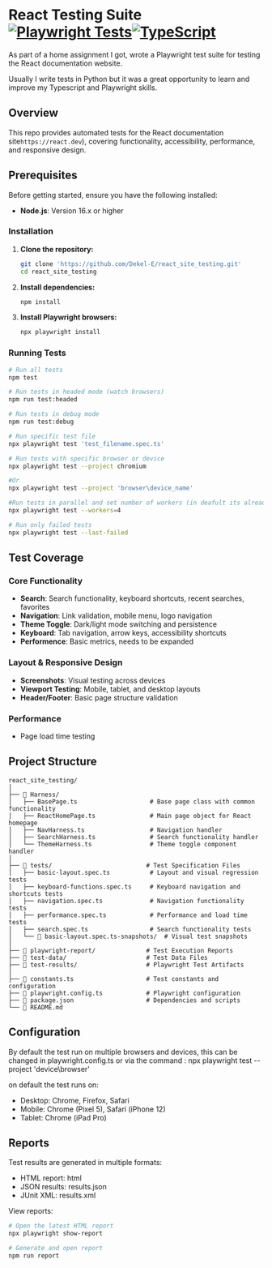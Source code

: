 # React Testing Suite [![Playwright Tests](https://img.shields.io/badge/tests-Playwright-green.svg)](https://playwright.dev/)[![TypeScript](https://img.shields.io/badge/lang-TypeScript-blue.svg)](https://www.typescriptlang.org/)


As part of a home assignment I got, wrote a Playwright test suite for testing the React documentation website.

Usually I write tests in Python but it was a great opportunity to learn and improve my Typescript and Playwright skills.

## Overview

This repo provides automated tests for the React documentation site`https://react.dev`), covering functionality, accessibility, performance, and responsive design.

## Prerequisites

Before getting started, ensure you have the following installed:
- **Node.js**: Version 16.x or higher

### Installation

1. **Clone the repository:**
   ```bash
   git clone 'https://github.com/Dekel-E/react_site_testing.git'
   cd react_site_testing
   ```

2. **Install dependencies:**
   ```bash
   npm install
   ```

3. **Install Playwright browsers:**
   ```bash
   npx playwright install
   ```

### Running Tests

```bash
# Run all tests
npm test

# Run tests in headed mode (watch browsers)
npm run test:headed

# Run tests in debug mode
npm run test:debug

# Run specific test file
npx playwright test 'test_filename.spec.ts'

# Run tests with specific browser or device
npx playwright test --project chromium

#Or
npx playwright test --project 'browser\device_name'

#Run tests in parallel and set number of workers (in deafult its already running in parallel)
npx playwright test --workers=4

# Run only failed tests
npx playwright test --last-failed
```



## Test Coverage

### Core Functionality
- **Search**: Search functionality, keyboard shortcuts, recent searches, favorites
- **Navigation**: Link validation, mobile menu, logo navigation
- **Theme Toggle**: Dark/light mode switching and persistence
- **Keyboard**: Tab navigation, arrow keys, accessibility shortcuts
- **Performence**: Basic metrics, needs to be expanded

### Layout & Responsive Design
- **Screenshots**: Visual testing across devices
- **Viewport Testing**: Mobile, tablet, and desktop layouts
- **Header/Footer**: Basic page structure validation

### Performance
- Page load time testing

## Project Structure

```
react_site_testing/
│
├── 📁 Harness/                       
│   ├── BasePage.ts                    # Base page class with common functionality
│   ├── ReactHomePage.ts               # Main page object for React homepage
│   ├── NavHarness.ts                  # Navigation handler
│   ├── SearchHarness.ts               # Search functionality handler
│   └── ThemeHarness.ts                # Theme toggle component handler
│
├── 📁 tests/                          # Test Specification Files
│   ├── basic-layout.spec.ts           # Layout and visual regression tests
│   ├── keyboard-functions.spec.ts     # Keyboard navigation and shortcuts tests
│   ├── navigation.spec.ts             # Navigation functionality tests
│   ├── performance.spec.ts            # Performance and load time tests
│   ├── search.spec.ts                 # Search functionality tests
│   └── 📁 basic-layout.spec.ts-snapshots/  # Visual test snapshots
│
├── 📁 playwright-report/              # Test Execution Reports
├── 📁 test-data/                      # Test Data Files
├── 📁 test-results/                   # Playwright Test Artifacts
│
├── 📄 constants.ts                    # Test constants and configuration
├── 📄 playwright.config.ts            # Playwright configuration
├── 📄 package.json                    # Dependencies and scripts
└── 📄 README.md                       
```

## Configuration
By default the test run on multiple browsers and devices, this can be changed in playwright.config.ts
or via  the command : npx playwright test --project 'device\browser'

on default the test runs on:
- Desktop: Chrome, Firefox, Safari
- Mobile: Chrome (Pixel 5), Safari (iPhone 12)
- Tablet: Chrome (iPad Pro)
  



## Reports

Test results are generated in multiple formats:
- HTML report: html
- JSON results: results.json
- JUnit XML: results.xml

View reports:
```bash
# Open the latest HTML report
npx playwright show-report

# Generate and open report
npm run report
```

